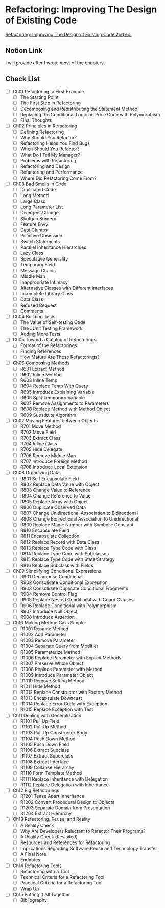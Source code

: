 # Refactoring: Improving The Design of Existing Code

[Refactoring: Improving The Design of Existing Code 2nd ed.](https://www.amazon.com/Refactoring-Improving-Existing-Addison-Wesley-Signature-dp-0134757599/dp/0134757599/ref=dp_ob_title_bk)

## Notion Link

I will provide after I wrote most of the chapters.

## Check List

- [ ] Ch01 Refactoring, a First Example
  - [ ] The Starting Point
  - [ ] The First Step in Refactoring
  - [ ] Decomposing and Redistributing the Statement Method
  - [ ] Replacing the Conditional Logic on Price Code with Polymorphism
  - [ ] Final Thoughts
- [ ] Ch02 Principles in Refactoring
  - [ ] Defining Refactoring
  - [ ] Why Should You Refactor?
  - [ ] Refactoring Helps You Find Bugs
  - [ ] When Should You Refactor?
  - [ ] What Do I Tell My Manager?
  - [ ] Problems with Refactoring
  - [ ] Refactoring and Design
  - [ ] Refactoring and Performance
  - [ ] Where Did Refactoring Come From?
- [ ] Ch03 Bad Smells in Code
  - [ ] Duplicated Code
  - [ ] Long Method
  - [ ] Large Class
  - [ ] Long Parameter List
  - [ ] Divergent Change
  - [ ] Shotgun Surgery
  - [ ] Feature Envy
  - [ ] Data Clumps
  - [ ] Primitive Obsession
  - [ ] Switch Statements
  - [ ] Parallel Inheritance Hierarchies
  - [ ] Lazy Class
  - [ ] Speculative Generality
  - [ ] Temporary Field
  - [ ] Message Chains
  - [ ] Middle Man
  - [ ] Inappropriate Intimacy
  - [ ] Alternative Classes with Different Interfaces
  - [ ] Incomplete Library Class
  - [ ] Data Class
  - [ ] Refused Bequest
  - [ ] Comments
- [ ] Ch04 Building Tests
  - [ ] The Value of Self-testing Code
  - [ ] The JUnit Testing Framework
  - [ ] Adding More Tests
- [ ] Ch05 Toward a Catalog of Refactorings
  - [ ] Format of the Refactorings
  - [ ] Finding References
  - [ ] How Mature Are These Refactorings?
- [ ] Ch06 Composing Methods
  - [ ] R601 Extract Method
  - [ ] R602 Inline Method
  - [ ] R603 Inline Temp
  - [ ] R604 Replace Temp With Query
  - [ ] R605 Introduce Explaining Variable
  - [ ] R606 Split Temporary Variable
  - [ ] R607 Remove Assignments to Parameters
  - [ ] R608 Replace Method with Method Object
  - [ ] R609 Substitute Algorithm
- [ ] Ch07 Moving Features between Objects
  - [ ] R701 Move Method
  - [ ] R702 Move Field
  - [ ] R703 Extract Class
  - [ ] R704 Inline Class
  - [ ] R705 Hide Delegate
  - [ ] R706 Remove Middle Man
  - [ ] R707 Introduce Foreign Method
  - [ ] R708 Introduce Local Extension
- [ ] Ch08 Organizing Data
  - [ ] R801 Self Encapsulate Field
  - [ ] R802 Replace Data Value with Object
  - [ ] R803 Change Value to Reference
  - [ ] R804 Change Reference to Value
  - [ ] R805 Replace Array with Object
  - [ ] R806 Duplicate Observed Data
  - [ ] R807 Change Unidirectional Association to Bidirectional
  - [ ] R808 Change Bidirectional Association to Unidirectional
  - [ ] R809 Replace Magic Number with Symbolic Constant
  - [ ] R810 Encapsulate Field
  - [ ] R811 Encapsulate Collection
  - [ ] R812 Replace Record with Data Class
  - [ ] R813 Replace Type Code with Class
  - [ ] R814 Replace Type Code with Subclasses
  - [ ] R815 Replace Type Code with State/Strategy
  - [ ] R816 Replace Subclass with Fields
- [ ] Ch09 Simplifying Conditional Expressions
  - [ ] R901 Decompose Conditional
  - [ ] R902 Consolidate Conditional Expression
  - [ ] R903 Consolidate Duplicate Conditional Fragments
  - [ ] R904 Remove Control Flag
  - [ ] R905 Replace Nested Conditional with Guard Clauses
  - [ ] R906 Replace Conditional with Polymorphism
  - [ ] R907 Introduce Null Object
  - [ ] R908 Introduce Assertion
- [ ] Ch10 Making Method Calls Simpler
  - [ ] R1001 Rename Method
  - [ ] R1002 Add Parameter
  - [ ] R1003 Remove Parameter
  - [ ] R1004 Separate Query from Modifier
  - [ ] R1005 Parameterize Method
  - [ ] R1006 Replace Parameter with Explicit Methods
  - [ ] R1007 Preserve Whole Object
  - [ ] R1008 Replace Parameter with Method
  - [ ] R1009 Introduce Parameter Object
  - [ ] R1010 Remove Setting Method
  - [ ] R1011 Hide Method
  - [ ] R1012 Replace Constructor with Factory Method
  - [ ] R1013 Encapsulate Downcast
  - [ ] R1014 Replace Error Code with Exception
  - [ ] R1015 Replace Exception with Test
- [ ] Ch11 Dealing with Generalization
  - [ ] R1101 Pull Up Field
  - [ ] R1102 Pull Up Method
  - [ ] R1103 Pull Up Constructor Body
  - [ ] R1104 Push Down Method
  - [ ] R1105 Push Down Field
  - [ ] R1106 Extract Subclass
  - [ ] R1107 Extract Superclass
  - [ ] R1108 Extract Interface
  - [ ] R1109 Collapse Hierarchy
  - [ ] R1110 Form Template Method
  - [ ] R1111 Replace Inheritance with Delegation
  - [ ] R1112 Replace Delegation with Inheritance
- [ ] Ch12 Big Refactorings
  - [ ] R1201 Tease Apart Inheritance
  - [ ] R1202 Convert Procedural Design to Objects
  - [ ] R1203 Separate Domain from Presentation
  - [ ] R1204 Extract Hierarchy
- [ ] Ch13 Refactoring, Reuse, and Reality
  - [ ] A Reality Check
  - [ ] Why Are Developers Reluctant to Refactor Their Programs?
  - [ ] A Reality Check (Revisited)
  - [ ] Resources and References for Refactoring
  - [ ] Implications Regarding Software Reuse and Technology Transfer
  - [ ] A Final Note
  - [ ] Endnotes
- [ ] Ch14 Refactoring Tools
  - [ ] Refactoring with a Tool
  - [ ] Technical Criteria for a Refactoring Tool
  - [ ] Practical Criteria for a Refactoring Tool
  - [ ] Wrap Up
- [ ] Ch15 Putting It All Together
  - [ ] Bibliography
